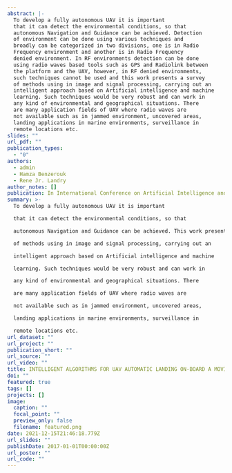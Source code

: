 ```yaml
---
abstract: |-
  To develop a fully autonomous UAV it is important
  that it can detect the environmental conditions, so that
  autonomous Navigation and Guidance can be achieved. Detection
  of environment can be done using various techniques and
  broadly can be categorized in two divisions, one is in Radio
  Frequency environment and another is in Radio Frequency
  denied environment. In RF environments detection can be done
  using radio waves based tools such as GPS and Radiolink between
  the platform and the UAV, however, in RF denied environments,
  such techniques cannot be used and this work presents a survey
  of methods using in image and signal processing, carrying out an
  intelligent approach based on Artificial intelligence and machine
  learning. Such techniques would be very robust and can work in
  any kind of environmental and geographical situations. There
  are many application fields of UAV where radio waves are
  not available such as in jammed environment, uncovered areas,
  landing applications in marine environments, surveillance in
  remote locations etc.
slides: ""
url_pdf: ""
publication_types:
  - "0"
authors:
  - admin
  - Hamza Benzerouk
  - Rene Jr. Landry
author_notes: []
publication: In International Conference on Artificial Intelligence and Signal Processing
summary: >-
  To develop a fully autonomous UAV it is important

  that it can detect the environmental conditions, so that

  autonomous Navigation and Guidance can be achieved. This work presents a survey

  of methods using in image and signal processing, carrying out an

  intelligent approach based on Artificial intelligence and machine

  learning. Such techniques would be very robust and can work in

  any kind of environmental and geographical situations. There

  are many application fields of UAV where radio waves are

  not available such as in jammed environment, uncovered areas,

  landing applications in marine environments, surveillance in

  remote locations etc.
url_dataset: ""
url_project: ""
publication_short: ""
url_source: ""
url_video: ""
title: INTELLIGENT ALGORITHMS FOR UAV AUTOMATIC LANDING ON-BOARD A MOVING PLATFORM
doi: ""
featured: true
tags: []
projects: []
image:
  caption: ""
  focal_point: ""
  preview_only: false
  filename: featured.png
date: 2021-12-15T21:46:18.779Z
url_slides: ""
publishDate: 2017-01-01T00:00:00Z
url_poster: ""
url_code: ""
---
```

